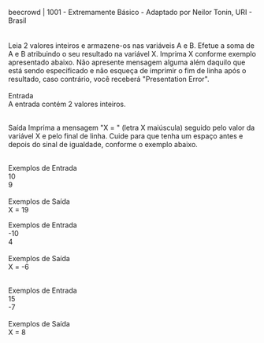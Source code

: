 beecrowd | 1001 - Extremamente Básico - Adaptado por Neilor Tonin, URI - Brasil
<br/>
<br/>
<br/>
Leia 2 valores inteiros e armazene-os nas variáveis A e B. Efetue a soma de A e B atribuindo o seu resultado na variável X. </b>
Imprima X conforme exemplo apresentado abaixo. Não apresente mensagem alguma além daquilo que está sendo especificado e não esqueça de imprimir o fim de linha após o resultado, caso contrário, você receberá "Presentation Error".
<br/>
<br/>
Entrada
<br/>
A entrada contém 2 valores inteiros.
<br/>
<br/>

Saída
Imprima a mensagem "X = " (letra X maiúscula) seguido pelo valor da variável X e pelo final de linha. </b>
Cuide para que tenha um espaço antes e depois do sinal de igualdade, conforme o exemplo abaixo.
<br/>
<br/>

Exemplos de Entrada	<br/>
10<br/>
9
<br/>
<br/>
Exemplos de Saída <br/>
X = 19
<br/>

Exemplos de Entrada	<br/>
-10<br/>
4
<br/>
<br/>
Exemplos de Saída<br/>
X = -6
<br/>
<br/>

Exemplos de Entrada	<br/>
15<br/>
-7
<br/>
<br/>
Exemplos de Saída<br/>
X = 8
